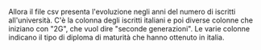 Allora il file csv presenta l'evoluzione negli anni del numero di iscritti all'università. C'è la colonna degli iscritti italiani e poi diverse colonne che iniziano con "2G", che vuol dire "seconde generazioni". Le varie colonne indicano il tipo di diploma di maturità che hanno ottenuto in italia.
